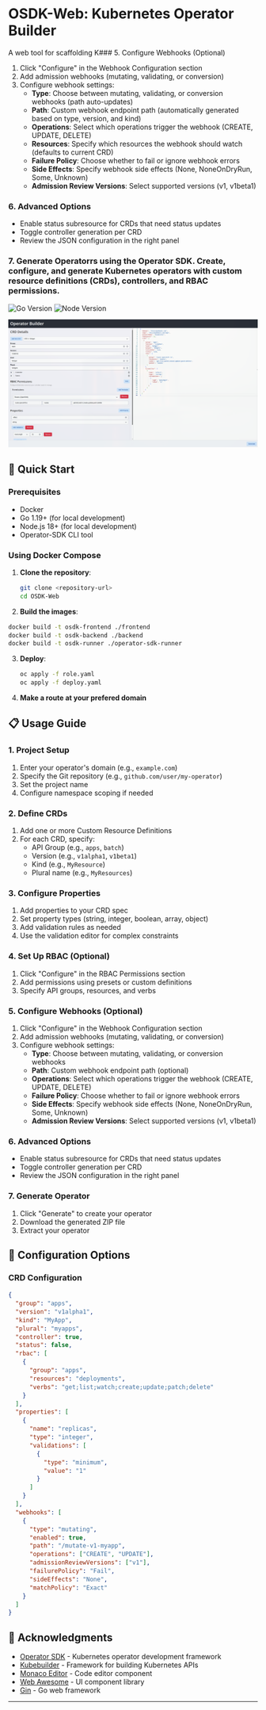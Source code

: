 # OSDK-Web: Kubernetes Operator Builder

A web tool for scaffolding K### 5. Configure Webhooks (Optional)
1. Click "Configure" in the Webhook Configuration section
2. Add admission webhooks (mutating, validating, or conversion)
3. Configure webhook settings:
   - **Type**: Choose between mutating, validating, or conversion webhooks (path auto-updates)
   - **Path**: Custom webhook endpoint path (automatically generated based on type, version, and kind)
   - **Operations**: Select which operations trigger the webhook (CREATE, UPDATE, DELETE)
   - **Resources**: Specify which resources the webhook should watch (defaults to current CRD)
   - **Failure Policy**: Choose whether to fail or ignore webhook errors
   - **Side Effects**: Specify webhook side effects (None, NoneOnDryRun, Some, Unknown)
   - **Admission Review Versions**: Select supported versions (v1, v1beta1)

### 6. Advanced Options
- Enable status subresource for CRDs that need status updates
- Toggle controller generation per CRD
- Review the JSON configuration in the right panel

### 7. Generate Operatorrs using the Operator SDK. Create, configure, and generate Kubernetes operators with custom resource definitions (CRDs), controllers, and RBAC permissions.

![Go Version](https://img.shields.io/badge/go-1.19+-blue.svg)
![Node Version](https://img.shields.io/badge/node-18+-green.svg)


![OSDK-Web Screenshot](./screenshot.jpg)

## 🚀 Quick Start

### Prerequisites
- Docker
- Go 1.19+ (for local development)
- Node.js 18+ (for local development)
- Operator-SDK CLI tool

### Using Docker Compose

1. **Clone the repository**:
   ```bash
   git clone <repository-url>
   cd OSDK-Web
   ```

2. **Build the images**:
```bash
docker build -t osdk-frontend ./frontend
docker build -t osdk-backend ./backend
docker build -t osdk-runner ./operator-sdk-runner
```

3. **Deploy**:
   ```bash
   oc apply -f role.yaml
   oc apply -f deploy.yaml
   ```

4. **Make a route at your prefered domain**


## 📋 Usage Guide

### 1. Project Setup
1. Enter your operator's domain (e.g., `example.com`)
2. Specify the Git repository (e.g., `github.com/user/my-operator`)
3. Set the project name
4. Configure namespace scoping if needed

### 2. Define CRDs
1. Add one or more Custom Resource Definitions
2. For each CRD, specify:
   - API Group (e.g., `apps`, `batch`)
   - Version (e.g., `v1alpha1`, `v1beta1`)
   - Kind (e.g., `MyResource`)
   - Plural name (e.g., `MyResources`)

### 3. Configure Properties
1. Add properties to your CRD spec
2. Set property types (string, integer, boolean, array, object)
3. Add validation rules as needed
4. Use the validation editor for complex constraints

### 4. Set Up RBAC (Optional)
1. Click "Configure" in the RBAC Permissions section
2. Add permissions using presets or custom definitions
3. Specify API groups, resources, and verbs

### 5. Configure Webhooks (Optional)
1. Click "Configure" in the Webhook Configuration section
2. Add admission webhooks (mutating, validating, or conversion)
3. Configure webhook settings:
   - **Type**: Choose between mutating, validating, or conversion webhooks
   - **Path**: Custom webhook endpoint path (optional)
   - **Operations**: Select which operations trigger the webhook (CREATE, UPDATE, DELETE)
   - **Failure Policy**: Choose whether to fail or ignore webhook errors
   - **Side Effects**: Specify webhook side effects (None, NoneOnDryRun, Some, Unknown)
   - **Admission Review Versions**: Select supported versions (v1, v1beta1)

### 6. Advanced Options
- Enable status subresource for CRDs that need status updates
- Toggle controller generation per CRD
- Review the JSON configuration in the right panel

### 7. Generate Operator
1. Click "Generate" to create your operator
3. Download the generated ZIP file
4. Extract your operator

## 🔧 Configuration Options

### CRD Configuration
```json
{
  "group": "apps",
  "version": "v1alpha1", 
  "kind": "MyApp",
  "plural": "myapps",
  "controller": true,
  "status": false,
  "rbac": [
    {
      "group": "apps",
      "resources": "deployments", 
      "verbs": "get;list;watch;create;update;patch;delete"
    }
  ],
  "properties": [
    {
      "name": "replicas",
      "type": "integer",
      "validations": [
        {
          "type": "minimum",
          "value": "1"
        }
      ]
    }
  ],
  "webhooks": [
    {
      "type": "mutating",
      "enabled": true,
      "path": "/mutate-v1-myapp",
      "operations": ["CREATE", "UPDATE"],
      "admissionReviewVersions": ["v1"],
      "failurePolicy": "Fail",
      "sideEffects": "None",
      "matchPolicy": "Exact"
    }
  ]
}
```

## 🙏 Acknowledgments

- [Operator SDK](https://sdk.operatorframework.io/) - Kubernetes operator development framework
- [Kubebuilder](https://kubebuilder.io/) - Framework for building Kubernetes APIs
- [Monaco Editor](https://microsoft.github.io/monaco-editor/) - Code editor component
- [Web Awesome](https://webawesome.com/) - UI component library
- [Gin](https://gin-gonic.com/) - Go web framework

---
